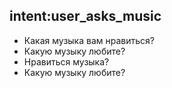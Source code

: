 ## intent:user_asks_music
- Какая музыка вам нравиться?
- Какую музыку любите?
- Нравиться музыка?
- Какую музыку любите? 